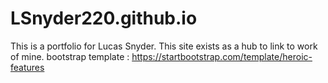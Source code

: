# LSnyder220.github.io
This is a portfolio for Lucas Snyder.
This site exists as a hub to link to work of mine.
bootstrap template : https://startbootstrap.com/template/heroic-features
